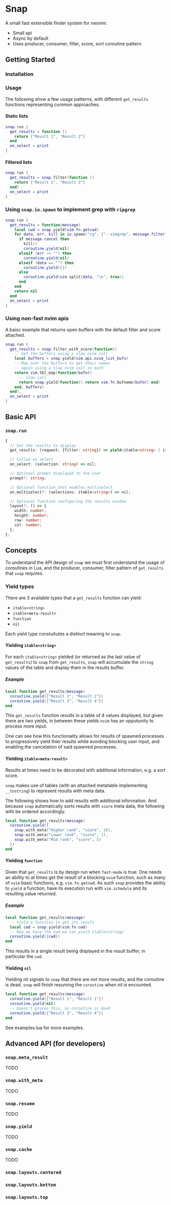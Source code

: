 # Snap

A small fast extensible finder system for neovim.

- Small api
- Async by default
- Uses producer, consumer, filter, score, sort coroutine pattern

## Getting Started

### Installation

### Usage

The following show a few usage patterns, with different `get_results` functions representing common approaches.

#### Static lists

```lua
snap.run {
  get_results = function ()
    return {"Result 1", "Result 2"}
  end
  on_select = print
}
```

#### Filtered lists

```lua
snap.run {
  get_results = snap.filter(function ()
    return {"Result 1", "Result 2"}
  end)
  on_select = print
}
```

### Using `snap.io.spawn` to implement grep with `ripgrep`

```lua
snap.run {
  get_results = function(message)
    local cwd = snap.yield(vim.fn.getcwd)
    for data, err, kill in io.spawn("rg", {"--vimgrep", message.filter}, cwd) do
      if message.cancel then
        kill()
        coroutine.yield(nil)
      elseif (err ~= "") then
        coroutine.yield(nil)
      elseif (data == "") then
        coroutine.yield({})
      else
        coroutine.yield(vim.split(data, "\n", true))
      end
    end
    return nil
  end
  on_select = print
}
```
### Using non-fast nvim apis

A baisc example that returns open buffers with the default filter and score attached.

```lua
snap.run {
  get_results = snap.filter_with_score(function()
    -- Get the buffers using a slow nvim call
    local buffers = snap.yield(vim.api.nvim_list_bufs)
    -- Map over the buffers to get their names
    -- again using a slow nvim call in each
    return vim.tbl_map(function(bufnr)
      -- slow call
      return snap.yield(function() return vim.fn.bufname(bufnr) end)
    end, buffers)
  end),
  on_select = print
}
```

## Basic API

### `snap.run`

```typescript
{
  // Get the results to display
  get_results: (request: {filter: string}) => yield<itable<string> | itable<meta-result> | function | nil>;

  // Called on select
  on_select: (selection: string) => nil;

  // Optional prompt displayed to the user
  prompt?: string;

  // Optional function that enables multiselect
  on_multiselect?: (selections: itable<string>) => nil;

  // Optional function configuring the results window
  layout?: () => {
    width: number;
    height: number;
    row: number;
    col: number;
  };
};
```

## Concepts

To understand the API design of `snap` we must first understand the usage of coroutines in Lua, and the producer, consumer, filter pattern of `get_results` that `snap` requires.

### Yield types

There are 3 available types that a `get_results` function can yield:

- `itable<string>`
- `itable<meta-result>`
- `function`
- `nil`

Each yield type constuitutes a distinct meaning to `snap`.

#### Yielding `itable<string>`

For each `itable<string>`  yielded (or returned as the last value of `get_results`) to `snap` from `get_results`, `snap` will accumulate the `string` values of the table and display them in the results buffer.

##### Example

```lua
local function get_results(message)
  coroutine.yield({"Result 1", "Result 1"})
  coroutine.yield({"Result 3", "Result 4"})
end
```

This `get_results` function results in a table of 4 values displayed, but given there are two yields, in between these yields `nvim` has an opputunity to process more input.

One can see how this functionality allows for results of spawned processes to progressively yield thier results while avoiding blocking user input, and enabling the cancelation of said spawned processes.

#### Yielding `itable<meta-result>`

Results at times need to be decorated with additional information, e.g. a sort score.

`snap` makes use of tables (with an attached metatable implementing `__tostring`) to represent results with meta data.

The following shows how to add results with additional information. And because `snap` automatically sorts results with `score` meta data, the following with be ordered accordingly.

```lua
local function get_results(message)
  coroutine.yield({
    snap.with_meta("Higher rank", "score", 10),
    snap.with_meta("Lower rank", "score", 1),
    snap.with_meta("Mid rank", "score", 5)
  })
end
```

#### Yielding `function`

Given that `get_results` is by design run when `fast-mode` is true. One needs an ability to at times get the result of a blocking `nvim` function, such as many of `nvim` basic functions, e.g. `vim.fn.getcwd`. As such `snap` provides the ability to `yield` a function, have its execution run with `vim.schedule` and its resulting value returned.

##### Example

```lua
local function get_results(message)
  -- Yield a function to get its result
  local cwd = snap.yield(vim.fn.cwd)
  -- Now we have the cwd we can yield itable<string>
  coroutine.yield({cwd})
end
```

This results in a single result being displayed in the result buffer, in particular the `cwd`.

#### Yielding `nil`

Yielding nil signals to `snap` that there are not more results, and the coroutine is dead. `snap` will finish resuming the `coroutine` when nil is encounted.

```lua
local function get_results(message)
  coroutine.yield({"Result 1", "Result 1"})
  coroutine.yield(nil)
  -- Doesn't proces this, as coroutine is dead
  coroutine.yield({"Result 3", "Result 4"})
end
```

See examples.lua for more examples.

## Advanced API (for developers)

### `snap.meta_result`

TODO

### `snap.with_meta`

TODO

### `snap.resume`

TODO

### `snap.yield`

TODO

### `snap.cache`

TODO

### `snap.layouts.centered`
### `snap.layouts.bottom`
### `snap.layouts.top`

